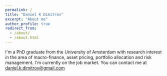 ```yaml
---
permalink: /
title: "Daniel K Dimitrov"
excerpt: "About me"
author_profile: true
redirect_from: 
  - /about/
  - /about.html
---
```


I'm a PhD graduate from the University of Amsterdam with research interest in the area of macro-finance, asset pricing, portfolio allocation and risk management. I'm currently on the job market. You can contact me at [daniel.k.dimitrov@gmail.com](mailto:daniel.k.dimitrov@gmail.com) 
